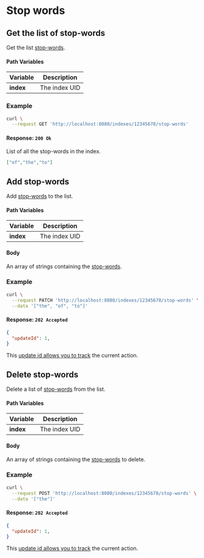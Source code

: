 # Stop words

## Get the list of stop-words

<RouteHighlighter method="GET" route="/indexes/:uid/stop-words" />

Get the list [stop-words](/advanced_guides/stop_words).


#### Path Variables

| Variable          | Description           |
|-------------------|-----------------------|
| **index**         | The index UID         |


### Example

```bash
curl \
  --request GET 'http://localhost:8080/indexes/12345678/stop-words'
```


#### Response: `200 Ok`

List of all the stop-words in the index.

```json
["of","the","to"]
```


## Add stop-words

<RouteHighlighter method="PATCH" route="/indexes/:uid/stop-words" />

Add [stop-words](/advanced_guides/stop_words) to the list.



#### Path Variables

| Variable          | Description           |
|-------------------|-----------------------|
| **index**         | The index UID         |

#### Body

An array of strings containing the [stop-words](/advanced_guides/stop_words).

### Example

```bash
curl \
  --request PATCH 'http://localhost:8080/indexes/12345678/stop-words' \
  --data '["the", "of", "to"]'
```


#### Response: `202 Accepted`

```json
{
  "updateId": 1,
}
```
This [update id allows you to track](/references/updates) the current action.

## Delete stop-words

<RouteHighlighter method="DELETE" route="/indexes/:uid/stop-words" />

Delete a list of [stop-words](/advanced_guides/stop_words) from the list.



#### Path Variables

| Variable          | Description           |
|-------------------|-----------------------|
| **index**         | The index UID         |

#### Body

An array of strings containing the [stop-words](/advanced_guides/stop_words) to delete.

### Example

```bash
curl \
  --request POST 'http://localhost:8080/indexes/12345678/stop-words' \
  --data '["the"]'
```


#### Response: `202 Accepted`

```json
{
  "updateId": 1,
}
```
This [update id allows you to track](/references/updates) the current action.